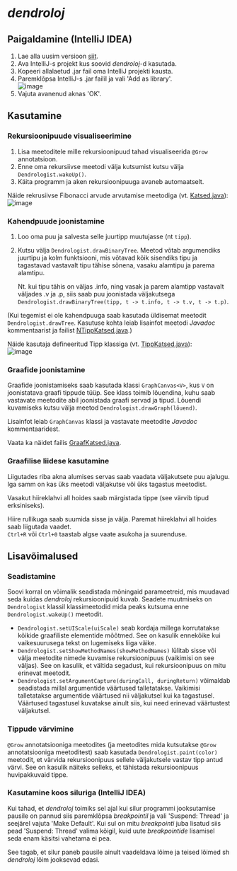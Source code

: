 # _dendroloj_

## Paigaldamine (IntelliJ IDEA)
1. Lae alla uusim versioon [siit](https://github.com/Scytheface/dendroloj/releases/latest).
2. Ava IntelliJ-s projekt kus soovid _dendroloj_-d kasutada.
3. Kopeeri allalaetud .jar fail oma IntelliJ projekti kausta.
4. Paremklõpsa IntelliJ-s .jar failil ja vali 'Add as library'.  
   ![image](https://github.com/Scytheface/dendroloj/assets/5256211/c75a3b4f-92eb-4016-8801-5da6f2464378)
5. Vajuta avanenud aknas 'OK'.

## Kasutamine

### Rekursioonipuude visualiseerimine

1. Lisa meetoditele mille rekursioonipuud tahad visualiseerida `@Grow` annotatsioon.
2. Enne oma rekursiivse meetodi välja kutsumist kutsu välja `Dendrologist.wakeUp()`.
3. Käita programm ja aken rekursioonipuuga avaneb automaatselt.

Näide rekrusiivse Fibonacci arvude arvutamise meetodiga (vt. [Katsed.java](src/test/java/Katsed.java)):  
![image](https://github.com/Scytheface/dendroloj/assets/5256211/fe3ca679-a942-4e39-8611-f4c8536cdca4)

### Kahendpuude joonistamine

1. Loo oma puu ja salvesta selle juurtipp muutujasse (nt `tipp`).
2. Kutsu välja `Dendrologist.drawBinaryTree`. Meetod võtab argumendiks juurtipu ja kolm funktsiooni, mis võtavad kõik sisendiks tipu ja tagastavad vastavalt tipu tähise sõnena, vasaku alamtipu ja parema alamtipu.

   Nt. kui tipu tähis on väljas .info, ning vasak ja parem alamtipp vastavalt väljades .v ja .p, siis saab puu joonistada väljakutsega `Dendrologist.drawBinaryTree(tipp, t -> t.info, t -> t.v, t -> t.p)`.

(Kui tegemist ei ole kahendpuuga saab kasutada üldisemat meetodit `Dendrologist.drawTree`. Kasutuse kohta leiab lisainfot meetodi _Javadoc_ kommentaarist ja failist [NTippKatsed.java](src/test/java/NTippKatsed.java).)

Näide kasutaja defineeritud Tipp klassiga (vt. [TippKatsed.java](src/test/java/TippKatsed.java)):  
![image](https://github.com/Scytheface/dendroloj/assets/5256211/04b18c0b-4281-4c06-b3df-2b12a55b8867)

### Graafide joonistamine

Graafide joonistamiseks saab kasutada klassi `GraphCanvas<V>`, kus `V` on joonistatava graafi tippude tüüp.
See klass toimib lõuendina, kuhu saab vastavate meetodite abil joonistada graafi servad ja tipud.
Lõuendi kuvamiseks kutsu välja meetod `Dendrologist.drawGraph(lõuend)`.

Lisainfot leiab `GraphCanvas` klassi ja vastavate meetodite _Javadoc_ kommentaaridest.

Vaata ka näidet failis [GraafKatsed.java](src/test/java/GraafKatsed.java).

### Graafilise liidese kasutamine

Liigutades riba akna alumises servas saab vaadata väljakutsete puu ajalugu. Iga samm on kas üks meetodi väljakutse või üks tagastus meetodist.

Vasakut hiireklahvi all hoides saab märgistada tippe (see värvib tipud erksiniseks).

Hiire rullikuga saab suumida sisse ja välja. Paremat hiireklahvi all hoides saab liigutada vaadet.  
`Ctrl+R` või `Ctrl+0` taastab algse vaate asukoha ja suurenduse.

## Lisavõimalused

### Seadistamine

Soovi korral on võimalik seadistada mõningaid parameetreid, mis muudavad seda kuidas _dendroloj_ rekursioonipuid kuvab. Seadete muutmiseks on `Dendrologist` klassil klassimeetodid mida peaks kutsuma enne `Dendrologist.wakeUp()` meetodit.

* `Dendrologist.setUIScale(uiScale)` seab kordaja millega korrutatakse kõikide graafiliste elementide mõõtmed. See on kasulik ennekõike kui vaikesuurusega tekst on lugemiseks liiga väike.
* `Dendrologist.setShowMethodNames(showMethodNames)` lülitab sisse või välja meetodite nimede kuvamise rekursioonipuus (vaikimisi on see väljas). See on kasulik, et vältida segadust, kui rekursioonipuus on mitu erinevat meetodit.
* `Dendrologist.setArgumentCapture(duringCall, duringReturn)` võimaldab seadistada millal argumentide väärtused talletatakse. Vaikimisi talletatakse argumentide väärtused nii väljakutsel kui ka tagastusel. Väärtused tagastusel kuvatakse ainult siis, kui need erinevad väärtustest väljakutsel.

### Tippude värvimine

`@Grow` annotatsiooniga meetodites (ja meetodites mida kutsutakse `@Grow` annotatsiooniga meetoditest) saab kasutada `Dendrologist.paint(color)` meetodit, et värvida rekursioonipuus sellele väljakutsele vastav tipp antud värvi. See on kasulik näiteks selleks, et tähistada rekursioonipuus huvipakkuvaid tippe.

### Kasutamine koos siluriga (IntelliJ IDEA)

Kui tahad, et _dendroloj_ toimiks sel ajal kui silur programmi jooksutamise pausile on pannud siis paremklõpsa *breakpointil* ja vali 'Suspend: Thread' ja seejärel vajuta 'Make Default'. Kui sul on mitu *breakpointi* juba lisatud siis pead 'Suspend: Thread' valima kõigil, kuid uute *breakpointide* lisamisel seda enam käsitsi vahetama ei pea.

See tagab, et silur paneb pausile ainult vaadeldava lõime ja teised lõimed sh _dendroloj_ lõim jooksevad edasi.
